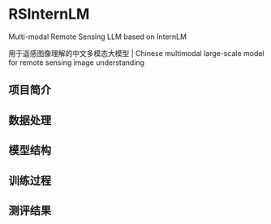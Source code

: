 # RSInternLM
Multi-modal Remote Sensing LLM based on InternLM

用于遥感图像理解的中文多模态大模型 | Chinese multimodal large-scale model for remote sensing image understanding

## 项目简介

## 数据处理

## 模型结构

## 训练过程

## 测评结果
